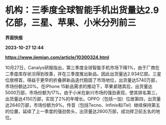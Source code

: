 # 机构：三季度全球智能手机出货量达2.9亿部，三星、苹果、小米分列前三
**界面快报**

**2023-10-27 12:44**

**https://www.jiemian.com/article/10300324.html**

10月27日，Canalys研报指出，第三季度全球智能手机市场下降1%，由于厂商在二季度库存状况得到改善，并在三季度推出新品，因此出货量达2.934亿部。三星位居榜首，得益于更早的折叠屏新品迭代稳固了市场地位，出货量达5740万部，市场份额达20%。在iPhone 15新品需求的推动下，苹果紧随其后，出货量达5000万部，市场份额为17%。由于小米在新兴市场的强劲表现，使其排名第三，出货量达4150万部，实现了2%的年增长。OPPO（包括一加）位居第四，出货量达2640万部，市场份额为9%。传音（包括Tecno、Infinix和iTel）继续保持第五的位置，延续了上一季度的强劲势头，出货量达2600万部，成功捍卫前五名的地位。